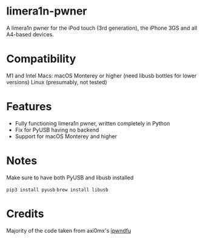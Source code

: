 # limera1n-pwner
A limera1n pwner for the iPod touch (3rd generation), the iPhone 3GS and all A4-based devices.

# Compatibility

M1 and Intel Macs: macOS Monterey or higher (need libusb bottles for lower versions)
Linux (presumably, not tested)

# Features

* Fully functioning limera1n pwner, written completely in Python
* Fix for PyUSB having no backend
* Support for macOS Monterey and higher

# Notes

Make sure to have both PyUSB and libusb installed

```pip3 install pyusb```
```brew install libusb```

# Credits

Majority of the code taken from axi0mx's [ipwndfu]("https://github.com/axi0mx/ipwndfu")
